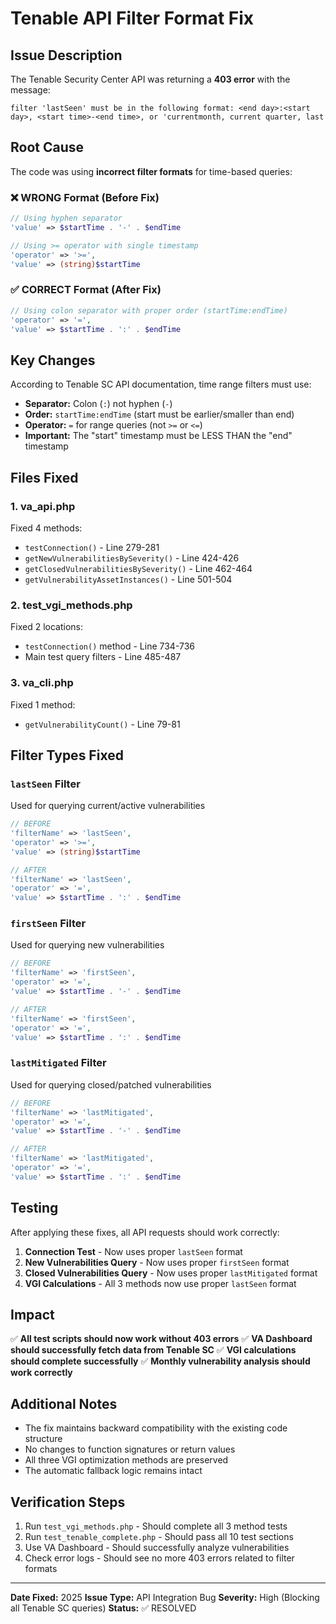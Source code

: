# Tenable API Filter Format Fix

## Issue Description

The Tenable Security Center API was returning a **403 error** with the message:

```
filter 'lastSeen' must be in the following format: <end day>:<start day>, <start time>-<end time>, or 'currentmonth, current quarter, last
```

## Root Cause

The code was using **incorrect filter formats** for time-based queries:

### ❌ **WRONG Format (Before Fix)**
```php
// Using hyphen separator
'value' => $startTime . '-' . $endTime

// Using >= operator with single timestamp
'operator' => '>=',
'value' => (string)$startTime
```

### ✅ **CORRECT Format (After Fix)**
```php
// Using colon separator with proper order (startTime:endTime)
'operator' => '=',
'value' => $startTime . ':' . $endTime
```

## Key Changes

According to Tenable SC API documentation, time range filters must use:
- **Separator:** Colon (`:`) not hyphen (`-`)
- **Order:** `startTime:endTime` (start must be earlier/smaller than end)
- **Operator:** `=` for range queries (not `>=` or `<=`)
- **Important:** The "start" timestamp must be LESS THAN the "end" timestamp

## Files Fixed

### 1. **va_api.php**
Fixed 4 methods:
- `testConnection()` - Line 279-281
- `getNewVulnerabilitiesBySeverity()` - Line 424-426
- `getClosedVulnerabilitiesBySeverity()` - Line 462-464
- `getVulnerabilityAssetInstances()` - Line 501-504

### 2. **test_vgi_methods.php**
Fixed 2 locations:
- `testConnection()` method - Line 734-736
- Main test query filters - Line 485-487

### 3. **va_cli.php**
Fixed 1 method:
- `getVulnerabilityCount()` - Line 79-81

## Filter Types Fixed

### `lastSeen` Filter
Used for querying current/active vulnerabilities
```php
// BEFORE
'filterName' => 'lastSeen',
'operator' => '>=',
'value' => (string)$startTime

// AFTER
'filterName' => 'lastSeen',
'operator' => '=',
'value' => $startTime . ':' . $endTime
```

### `firstSeen` Filter
Used for querying new vulnerabilities
```php
// BEFORE
'filterName' => 'firstSeen',
'operator' => '=',
'value' => $startTime . '-' . $endTime

// AFTER
'filterName' => 'firstSeen',
'operator' => '=',
'value' => $startTime . ':' . $endTime
```

### `lastMitigated` Filter
Used for querying closed/patched vulnerabilities
```php
// BEFORE
'filterName' => 'lastMitigated',
'operator' => '=',
'value' => $startTime . '-' . $endTime

// AFTER
'filterName' => 'lastMitigated',
'operator' => '=',
'value' => $startTime . ':' . $endTime
```

## Testing

After applying these fixes, all API requests should work correctly:

1. **Connection Test** - Now uses proper `lastSeen` format
2. **New Vulnerabilities Query** - Now uses proper `firstSeen` format
3. **Closed Vulnerabilities Query** - Now uses proper `lastMitigated` format
4. **VGI Calculations** - All 3 methods now use proper `lastSeen` format

## Impact

✅ **All test scripts should now work without 403 errors**
✅ **VA Dashboard should successfully fetch data from Tenable SC**
✅ **VGI calculations should complete successfully**
✅ **Monthly vulnerability analysis should work correctly**

## Additional Notes

- The fix maintains backward compatibility with the existing code structure
- No changes to function signatures or return values
- All three VGI optimization methods are preserved
- The automatic fallback logic remains intact

## Verification Steps

1. Run `test_vgi_methods.php` - Should complete all 3 method tests
2. Run `test_tenable_complete.php` - Should pass all 10 test sections
3. Use VA Dashboard - Should successfully analyze vulnerabilities
4. Check error logs - Should see no more 403 errors related to filter formats

---

**Date Fixed:** 2025
**Issue Type:** API Integration Bug
**Severity:** High (Blocking all Tenable SC queries)
**Status:** ✅ RESOLVED